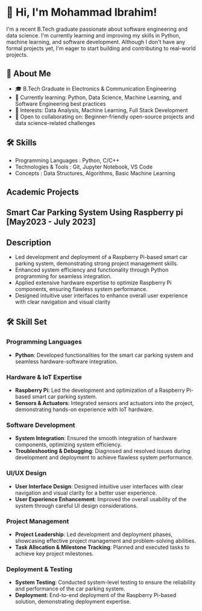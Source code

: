 # 👋 Hi, I'm Mohammad Ibrahim!

I'm a recent B.Tech graduate passionate about software engineering and data science. I'm currently learning and improving my skills in Python, machine learning, and software development. Although I don't have any formal projects yet, I'm eager to start building and contributing to real-world projects.

## 🚀 About Me
- 🎓 B.Tech Graduate in Electronics & Communication Engineering 
- 🌱 Currently learning: Python, Data Science, Machine Learning, and Software Engineering best practices
- 👀 Interests: Data Analysis, Machine Learning, Full Stack Development
- 🤔 Open to collaborating on: Beginner-friendly open-source projects and data science-related challenges

## 🛠️ Skills
- Programming Languages : Python, C/C++
- Technologies & Tools : Git, Jupyter Notebook, VS Code
- Concepts : Data Structures, Algorithms, Basic Machine Learning

## Academic Projects
## Smart Car Parking System Using Raspberry pi        [May2023 - July 2023] 
## Description
   - Led development and deployment of a Raspberry Pi-based smart car parking system, demonstrating strong project management skills. 
 - Enhanced system efficiency and functionality through Python programming for seamless integration. 
 - Applied extensive hardware expertise to optimize Raspberry Pi components, ensuring flawless system performance. 
 - Designed intuitive user interfaces to enhance overall user experience with clear navigation and visual clarity
  ## 🛠️ Skill Set

### Programming Languages
- **Python**: Developed functionalities for the smart car parking system and seamless hardware-software integration.

### Hardware & IoT Expertise
- **Raspberry Pi**: Led the development and optimization of a Raspberry Pi-based smart car parking system.
- **Sensors & Actuators**: Integrated sensors and actuators into the project, demonstrating hands-on experience with IoT hardware.

### Software Development
- **System Integration**: Ensured the smooth integration of hardware components, optimizing system efficiency.
- **Troubleshooting & Debugging**: Diagnosed and resolved issues during development and deployment to achieve flawless system performance.

### UI/UX Design
- **User Interface Design**: Designed intuitive user interfaces with clear navigation and visual clarity for a better user experience.
- **User Experience Enhancement**: Improved the overall usability of the system through careful UI design considerations.

### Project Management
- **Project Leadership**: Led development and deployment phases, showcasing effective project management and problem-solving abilities.
- **Task Allocation & Milestone Tracking**: Planned and executed tasks to achieve key project milestones.

### Deployment & Testing
- **System Testing**: Conducted system-level testing to ensure the reliability and performance of the car parking system.
- **Deployment**: End-to-end deployment of the Raspberry Pi-based solution, demonstrating deployment expertise.






